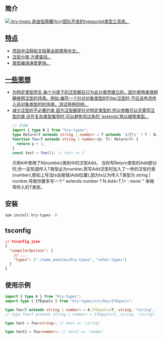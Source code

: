 ## 简介

<a href="#">
    <img src="https://img.shields.io/badge/npm-you_like-blue>"
  </a>
hry-types 是由恒荣耀(hry)团队开发的typescript类型工具库。

## 特点

- 项目中注释和文档等全部使用中文。
- 泛型分类,方便查找。
- 类型编译速度更快。

## 一些思想

- 为特定类型而生
  每个分类下的泛型都应只为此分类而建立的。因为使用者很明确使用泛型的场景。例如,编写一个针对对象类型的Filter泛型时,不应该考虑传入非对象类型时的场景。测试用例同样。
- 减少泛型的不必要约束
  因为泛型都是针对特定类型的,所以参数可以无需写泛型约束,这在复杂类型推导时,可以避免写过多的 'extends'用以缩窄类型。
  ```ts
  // 示例A
  import { type N } from "hry-types";
  type Return<T extends string | number> = T extends `${T}1` ? T : N.Add<T, 1>;
  function foo<T extends string | number>(p: T): Return<T> {
    return p + 1;
  }
  const test = foo(1); // test => 2
  ```
  示例A中使用了N(number)类别中的泛型Add。 当你写Return类型的Add部分时,你一定知道传入T类型必为number,若写Add泛型时加入了一参的泛型约束(number),那如上写法ts会报错(Add位置),因为ts认为传入T类型为 string | number,导致你要多写一个" extends number ? N.Add<T,1> : never " 来缩窄传入的T类型。

## 安装

```bash
npm install hry-types -D
```

## tsconfig

```json
// tsconfig.json
{
  "compilerOptions": {
    // ...
    "types": ["./node_modules/hry-types", "other-types"]
  }
}
```

## 使用示例

```ts
import { type A } from "hry-types";
import type { IfEquals } from "hry-types/src/Any/IfEquals";

type foo<T extends string | number> = A.IfEquals<T, string, "string", "number">;
// type foo<T extends string | number> = IfEquals<T, string, "string", "number">

type test = foo<string>; // test => 'string'

type test2 = foo<number>; // test2 => 'number'
```
